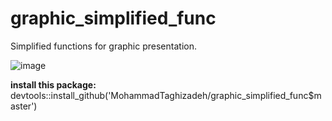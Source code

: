# graphic_simplified_func
Simplified functions for graphic presentation.

![image](https://user-images.githubusercontent.com/66325392/221196552-f9360f43-1122-4738-b77e-9b12c815ad9b.png)


**install this package:**
devtools::install_github('MohammadTaghizadeh/graphic_simplified_func$master')
